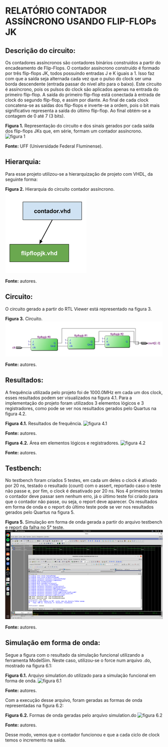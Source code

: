 # RELATÓRIO CONTADOR ASSÍNCRONO USANDO FLIP-FLOPs JK

## Descrição do circuito:
Os contadores assíncronos são contadores binários construídos a partir do encadeamento de Flip-Flops. O contador assíncrono construído é formado por três flip-flops JK, todos possuindo entradas J e K iguais a 1. Isso faz com que a saída seja alternada cada vez que o pulso do clock ser uma borda descendente (entrada passar do nível alto para o baixo).
Este circuito é assíncrono, pois os pulsos do clock são aplicados apenas na entrada do primeiro flip-flop. A saída do primeiro flip-flop está conectada à entrada de clock do segundo flip-flop, e assim por diante.
Ao final de cada clock concatena-se as saídas dos flip-flops e inverte-se a ordem, pois o bit mais significativo representa a saída do último flip-flop. Ao final obtém-se a contagem de 0 até 7 (3 bits).

**Figura 1.** Representação do circuito e dos sinais gerados por cada saída dos flip-flops JKs que, em série, formam um contador assíncrono.
![figura 1]()

**Fonte:** UFF (Universidade Federal Fluminense).


## Hierarquia:
Para esse projeto utilizou-se a hierarquização de projeto com VHDL, da seguinte forma:

**Figura 2.** Hierarquia do circuito contador assíncrono.
![figura 2](https://github.com/eduperottoni/projetos-sd/blob/main/contadorAssincronoFlipFlopsJK/img/hierarquia.png?raw=true)

**Fonte:** autores.


## Circuito:
O circuito gerado a partir do RTL Viewer está representado na figura 3.

**Figura 3.** Circuito.
![figura 3](https://github.com/eduperottoni/projetos-sd/blob/main/contadorAssincronoFlipFlopsJK/img/circuitoRTLViewer.jpeg?raw=true)

**Fonte:** autores.


## Resultados:
A frequência utilizada pelo projeto foi de 1000.0MHz em cada um dos clock, esses resultados podem ser visualizados na figura 4.1. Para a implementação do projeto foram utilizados 3 elementos lógicos e 3 registradores, como pode se ver nos resultados gerados pelo Quartus na figura 4.2.

**Figura 4.1.** Resultados de frequência.
![figura 4.1]()

**Fonte:** autores.

**Figura 4.2.** Área em elementos lógicos e registradores.
![figura 4.2]()

**Fonte:** autores.

## Testbench:
No testbench foram criados 5 testes, em cada um deles o clock é ativado por 20 ns, testado o resultado (count) com o assert, reportado caso o teste não passe e, por fim, o clock é desativado por 20 ns. Nos 4 primeiros testes o contador deve passar sem nenhum erro, já o último teste foi criado para que o contador não passe, ou seja, o report deve aparecer. Os resultados em forma de onda e o report do último teste pode se ver nos resultados gerados pelo Quartus na figura 5.

**Figura 5.** Simulação em forma de onda gerada a partir do arquivo testbench e report da falha no 5° teste.
![figura 5](https://github.com/eduperottoni/projetos-sd/blob/main/contadorAssincronoFlipFlopsJK/img/simulacaoOndaTestbench.png)

**Fonte:** autores.

## Simulação em forma de onda:
Segue a figura com o resultado da simulação funcional utilizando a ferramenta ModelSim. Neste caso, utilizou-se o force num arquivo .do, mostrado na figura 6.1:

**Figura 6.1.** Arquivo simulation.do utilizado para a simulação funcional em forma de onda.
![figura 6.1]()

**Fonte:** autores.


Com a execução desse arquivo, foram geradas as formas de onda representadas na figura 6.2:

**Figura 6.2.** Formas de onda geradas pelo arquivo simulation.do
![figura 6.2]()

**Fonte:** autores.

Desse modo, vemos que o contador funcionou e que a cada ciclo de clock temos
o incremento na saída.
